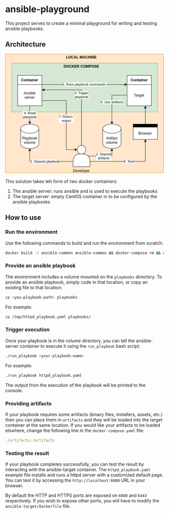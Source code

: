 # ansible-playground

This project serves to create a minimal playground for writing and testing ansible playbooks.

## Architecture

![Architecure](./doc/architecture.png)

This solution takes teh form of two docker containers:

1. The ansible server: runs ansible and is used to execute the playbooks
2. The target server: empty CentOS container in to be configured by the ansible playbooks

## How to use

### Run the environment

Use the following commands to build and run the environment from scratch:

```bash
docker build -t ansible-common ansible-common && docker-compose rm && docker-compose build && docker-compose up
```

### Provide an ansible playbook

The environment includes a volume mounted on the `playbooks` directory. To provide an ansible playbook, simply code in that location, or copy an existing file to that location:

```bash
cp <you-playbook-path> playbooks
```

For example:

```bash
cp /tmp/httpd_playbook.yaml playbooks/
```

### Trigger execution

Once your playbook is in the volume directory, you can tell the ansible-server container to execute it using the `run_playbook` bash script:

```bash
./run_playbook <your-playbook-name>
```
For example:

```bash
./run_playbook httpd_playbook.yaml
```

The output from the execution of the playbook will be printed to the console.

### Providing artifacts

If your playbook requires some artifacts (binary files, installers, assets, etc.) then you can place them in `artifacts` and they will be loaded into the target container at the same location. If you would like your artifacts to be loaded elswhere, change the following line in the `docker-compose.yaml` file:

```yaml
./artifacts:/artifacts
```

### Testing the result

If your playbook completes successfully, you can test the result by interacting with the ansible-target container. The `httpd_playbook.yaml` example file installs and runs a httpd server with a customized default page. You can test it by accessing the `http://localhost:6080` URL in your browser.

By default the HTTP and HTTPS ports are exposed on `6080` and `6443` respectively. If you wish to expose other ports, you will have to modify the `ansible-target/Dockerfile` file.